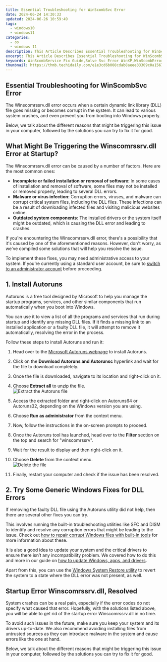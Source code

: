 ```yaml
---
title: Essential Troubleshooting for WinScombSvc Error
date: 2024-06-24 14:30:33
updated: 2024-06-26 10:59:49
tags:
  - windows10
  - windows11
categories:
  - os
  - windows 11
description: This Article Describes Essential Troubleshooting for WinScombSvc Error
excerpt: This Article Describes Essential Troubleshooting for WinScombSvc Error
keywords: WinScombService Fix Guide,Solve Svc Error WinXP,WinScombError Resolution,WinService Troubleshoot Tips,Svc Error WinOS Repair,WinCompute Service Fix,WinServices Error Handling
thumbnail: https://thmb.techidaily.com/e1e3cd6b008cdab8aeee33309c0a15674cf83671f125b94d0f79189ce7d24b4f.jpg
---
```


## Essential Troubleshooting for WinScombSvc Error

 The Winscomrssrv.dll error occurs when a certain dynamic link library (DLL) file goes missing or becomes corrupt in the system. It can lead to various system crashes, and even prevent you from booting into Windows properly.

 Below, we talk about the different reasons that might be triggering this issue in your computer, followed by the solutions you can try to fix it for good.

## What Might Be Triggering the Winscomrssrv.dll Error at Startup?

 The Winscomrssrv.dll error can be caused by a number of factors. Here are the most common ones:

* **Incomplete or failed installation or removal of software**: In some cases of installation and removal of software, some files may not be installed or removed properly, leading to several DLL errors.
* **Malware or virus infection**: Corruption errors, viruses, and malware can corrupt critical system files, including the DLL files. These infections can be a result of downloading infected files and visiting malicious websites online.
* **Outdated system components**: The installed drivers or the system itself might be outdated, which is causing the DLL error and leading to crashes.

 If you're encountering the Winscomrssrv.dll error, there's a possibility that it's caused by one of the aforementioned reasons. However, don't worry, as we've compiled some solutions that will help you resolve the issue.

 To implement these fixes, you may need administrative access to your system. If you're currently using a standard user account, be sure to [switch to an administrator account](https://www.makeuseof.com/windows-standard-adminstrator-account-differences/) before proceeding.

## 1\. Install Autoruns

 Autoruns is a free tool designed by Microsoft to help you manage the startup programs, services, and other similar components that run automatically when you boot into Windows.

 You can use it to view a list of all the programs and services that run during startup and identify any missing DLL files. If it finds a missing link to an installed application or a faulty DLL file, it will attempt to remove it automatically, resolving the error in the process.

 Follow these steps to install Autoruns and run it:

1. Head over to the [Microsoft Autoruns webpage](https://learn.microsoft.com/en-us/sysinternals/downloads/autoruns) to install Autoruns.
2. Click on the **Download Autoruns and Autorunsc** hyperlink and wait for the file to download completely.
3. Once the file is downloaded, navigate to its location and right-click on it.
4. Choose **Extract all** to unzip the file.  
![Extract the Autoruns file](https://static1.makeuseofimages.com/wordpress/wp-content/uploads/2023/05/extract-all-option.jpg)
5. Access the extracted folder and right-click on Autoruns64 or Autoruns32, depending on the Windows version you are using.

1. Choose **Run as administrator** from the context menu.
2. Now, follow the instructions in the on-screen prompts to proceed.
3. Once the Autoruns tool has launched, head over to the **Filter** section on the top and search for "winscomrssrv".
4. Wait for the result to display and then right-click on it.
5. Choose **Delete** from the context menu.  
![Delete the file](https://static1.makeuseofimages.com/wordpress/wp-content/uploads/2023/05/delete-option.jpg)
6. Finally, restart your computer and check if the issue has been resolved.

## 2\. Try Some Generic Windows Fixes for DLL Errors

 If removing the faulty DLL file using the Autoruns utility did not help, then there are several other fixes you can try.

 This involves running the built-in troubleshooting utilities like SFC and DISM to identify and resolve any corruption errors that might be leading to the issue. Check out [how to repair corrupt Windows files with built-in tools](https://www.makeuseof.com/windows-built-in-repair-tools/) for more information about these.

 It is also a good idea to update your system and the critical drivers to ensure there isn’t any incompatibility problem. We covered how to do this and more in our guide on [how to update Windows, apps, and drivers](https://www.makeuseof.com/tag/update-windows-software-guide/).

 Apart from this, you can use the [Windows System Restore utility](https://www.makeuseof.com/tag/system-restore-factory-reset-work-windows-10/) to revert the system to a state where the DLL error was not present, as well.

## Startup Error Winscomrssrv.dll, Resolved

 System crashes can be a real pain, especially if the error codes do not specify what caused that error. Hopefully, with the solutions listed above, you will be able to get rid of the startup error Winscomrssrv.dll in no time.

 To avoid such issues in the future, make sure you keep your system and its drivers up-to-date. We also recommend avoiding installing files from untrusted sources as they can introduce malware in the system and cause errors like the one at hand.

 Below, we talk about the different reasons that might be triggering this issue in your computer, followed by the solutions you can try to fix it for good.
